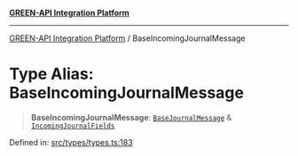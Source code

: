 [**GREEN-API Integration Platform**](../README.md)

***

[GREEN-API Integration Platform](../globals.md) / BaseIncomingJournalMessage

# Type Alias: BaseIncomingJournalMessage

> **BaseIncomingJournalMessage**: [`BaseJournalMessage`](../interfaces/BaseJournalMessage.md) & [`IncomingJournalFields`](../interfaces/IncomingJournalFields.md)

Defined in: [src/types/types.ts:183](https://github.com/green-api/greenapi-integration/blob/63683bb8d19b76d9e4ce6bd0a8121d8d2cf428af/src/types/types.ts#L183)
